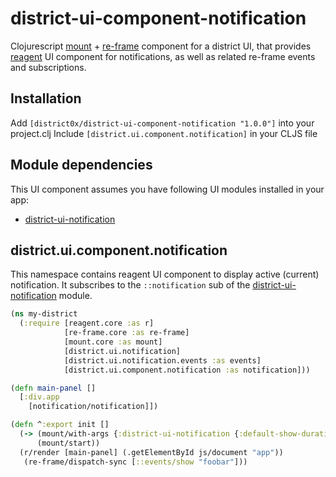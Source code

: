 # district-ui-component-notification

Clojurescript [mount](https://github.com/tolitius/mount) + [re-frame](https://github.com/Day8/re-frame) component for a district UI, that provides [reagent](https://github.com/reagent-project/reagent) UI component for notifications, as well as related re-frame events and subscriptions.

## Installation

Add `[district0x/district-ui-component-notification "1.0.0"]` into your project.clj
Include `[district.ui.component.notification]` in your CLJS file

## Module dependencies

This UI component assumes you have following UI modules installed in your app:
* [district-ui-notification](https://github.com/district0x/district-ui-notification)

## district.ui.component.notification
This namespace contains reagent UI component to display active (current) notification.
It subscribes to the `::notification` sub of the [district-ui-notification](https://github.com/district0x/district-ui-notification) module.

```clojure
(ns my-district
  (:require [reagent.core :as r]
            [re-frame.core :as re-frame]
            [mount.core :as mount]
            [district.ui.notification]
            [district.ui.notification.events :as events]
            [district.ui.component.notification :as notification]))

(defn main-panel []
  [:div.app
    [notification/notification]])

(defn ^:export init []
  (-> (mount/with-args {:district-ui-notification {:default-show-duration 1000}})
      (mount/start))
  (r/render [main-panel] (.getElementById js/document "app"))
   (re-frame/dispatch-sync [::events/show "foobar"]))
```
